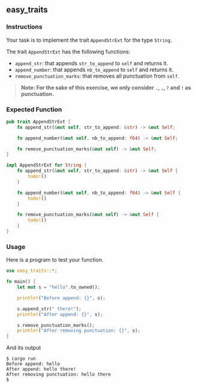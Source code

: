 ## easy_traits

### Instructions

Your task is to implement the trait `AppendStrExt` for the type `String`.

The trait `AppendStrExt` has the following functions:

- `append_str`: that appends `str_to_append` to `self` and returns it.
- `append_number`: that appends `nb_to_append` to `self` and returns it.
- `remove_punctuation_marks`: that removes all punctuation from `self`.

> **Note: For the sake of this exercise, we only consider `.`, `,`, `?` and `!` as punctuation.**

### Expected Function

```rust
pub trait AppendStrExt {
    fn append_str(&mut self, str_to_append: &str) -> &mut Self;

    fn append_number(&mut self, nb_to_append: f64) -> &mut Self;

    fn remove_punctuation_marks(&mut self) -> &mut Self;
}

impl AppendStrExt for String {
    fn append_str(&mut self, str_to_append: &str) -> &mut Self {
        todo!()
    }

    fn append_number(&mut self, nb_to_append: f64) -> &mut Self {
        todo!()
    }

    fn remove_punctuation_marks(&mut self) -> &mut Self {
        todo!()
    }
}
```

### Usage

Here is a program to test your function.

```rust
use easy_traits::*;

fn main() {
    let mut s = "hello".to_owned();

    println!("Before append: {}", s);

    s.append_str(" there!");
    println!("After append: {}", s);

    s.remove_punctuation_marks();
    println!("After removing punctuation: {}", s);
}
```

And its output

```console
$ cargo run
Before append: hello
After append: hello there!
After removing punctuation: hello there
$
```
